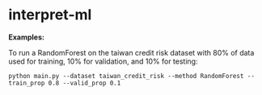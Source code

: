 # interpret-ml

**Examples:**

To run a RandomForest on the taiwan credit risk dataset with 80% of data used for training, 10% for validation, and 10% for testing: 
```
python main.py --dataset taiwan_credit_risk --method RandomForest --train_prop 0.8 --valid_prop 0.1 
```
